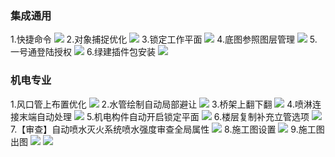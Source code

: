### 集成通用
1.快捷命令
![](images/screenshot_1656380666834.png)
2.对象捕捉优化
![](images/screenshot_1656384057966.png)
3.锁定工作平面
![](images/screenshot_1656384026525.png)
4.底图参照图层管理
![](images/screenshot_1656380725247.png)
5.一号通登陆授权
![](images/screenshot_1656380741969.png)
6.绿建插件包安装
![](images/screenshot_1656380778504.png)
<br/>
### 机电专业
1.风口管上布置优化
![](images/screenshot_1656380358474.png)
2.水管绘制自动局部避让
![](images/screenshot_1656380386679.png)
3.桥架上翻下翻
![](images/screenshot_1656380425697.png)
4.喷淋连接末端自动处理
![](images/screenshot_1656380451983.png)
5.机电构件自动开启锁定平面
![](images/screenshot_1656380483637.png)
6.楼层复制补充立管选项
![](images/screenshot_1656380506481.png)
7.【审查】自动喷水灭火系统喷水强度审查全局属性
![](images/screenshot_1656380532573.png)
8.施工图设置
![](images/screenshot_1656380554562.png)
9.施工图出图
![](images/screenshot_1656380594278.png)
![](images/screenshot_1656380613256.png)